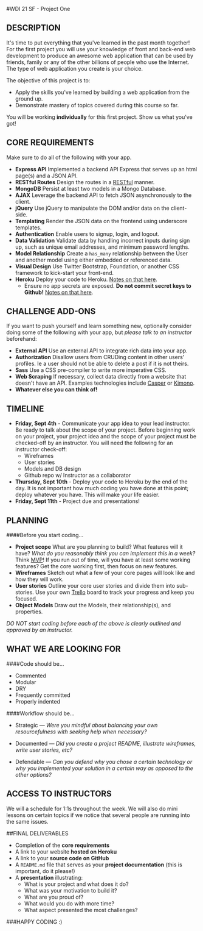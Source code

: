 #WDI 21 SF - Project One

## DESCRIPTION

It's time to put everything that you've learned in the past month together! For the first project you will use your knowledge of front and back-end web development to produce an awesome web application that can be used by friends, family or any of the other billions of people who use the Internet. The type of web application you create is your choice.

The objective of this project is to:

* Apply the skills you've learned by building a web application from the ground up.
* Demonstrate mastery of topics covered during this course so far.

You will be working **individually** for this first project. Show us what you've got!

## CORE REQUIREMENTS
Make sure to do all of the following with your app.

* **Express API** Implemented a backend API Express that serves up an html page(s) and a JSON API.
* **RESTful Routes** Design the routes in a [RESTful](http://restfulrouting.com/mappings/resources) manner.
* **MongoDB** Persist at least two models in a Mongo Database.
* **AJAX** Leverage the backend API to fetch JSON asynchronously to the client.
* **jQuery** Use jQuery to manipulate the DOM and/or data on the client-side.
* **Templating** Render the JSON data on the frontend using underscore templates.
* **Authentication** Enable users to signup, login, and logout.
* **Data Validation** Validate data by handling incorrect inputs during sign up, such as unique email addresses, and minimum password lengths.
* **Model Relationship** Create a `has_many` relationship between the User and another model using either embedded or referenced data.
* **Visual Design** Use Twitter Bootstrap, Foundation, or another CSS framework to kick-start your front-end.
* **Heroku** Deploy your code to Heroku. [Notes on that here](https://github.com/sf-wdi-18/notes/blob/master/projects%2Fproject-one%2Ftips%2FdeployingToHeroku.md).
	* Ensure no app secrets are exposed.  __Do not commit secret keys to Github!__ [Notes on  that here](https://github.com/sf-wdi-18/notes/blob/master/projects%2Fproject-one%2Ftips%2FhidingSecrets.md).

## CHALLENGE ADD-ONS
If you want to push yourself and learn something new, optionally consider doing some of the following with your app, but *please talk to an instructor* beforehand:

* **External API** Use an external API to integrate rich data into your app.
* **Authorization** Disallow users from CRUDing content in other users' profiles. Ie a user should not be able to delete a post if it is not theirs.
* **Sass** Use a CSS pre-compiler to write more imperative CSS. 
* **Web Scraping** If necessary, collect data directly from a website that doesn't have an API. Examples technologies include [Casper](http://casperjs.org/) or [Kimono](https://www.kimonolabs.com/).
* **Whatever else you can think of!**

## TIMELINE

* **Friday, Sept 4th** - Communicate your app idea to your lead instructor. Be ready to talk about the scope of your project. Before beginning work on your project, your project idea and the scope of your project must be checked-off by an instructor.  You will need the following for an instructor check-off:
    * Wireframes
    * User stories
    * Models and DB design
    * Github repo w/ Instructor as a collaborator
* **Thursday, Sept 10th** - Deploy your code to Heroku by the end of the day.  It is not important how much coding you have done at this point; deploy whatever you have.  This will make your life easier.
* **Friday, Sept 11th** - Project due and presentations!

## PLANNING

####Before you start coding...

* **Project scope** What are you planning to build? What features will it have? *What do you reasonably think you can implement this in a week?* Think [MVP](http://en.wikipedia.org/wiki/Minimum_viable_product)! If you run out of time, will you have at least some working features? Get the core working first, then focus on new features.
* **Wireframes** Sketch out what a few of your core pages will look like and how they will work.
* **User stories** Outline your core user stories and divide them into sub-stories. Use your own [Trello](https://trello.com/) board to track your progress and keep you focused.
* **Object Models** Draw out the Models, their relationship(s), and properties.

*DO NOT start coding before each of the above is clearly outlined and approved by an instructor.*



## WHAT WE ARE LOOKING FOR
####Code should be...

* Commented
* Modular
* DRY
* Frequently committed
* Properly indented

####Workflow should be...

* Strategic —
*Were you mindful about balancing your own resourcefulness with seeking help when necessary?* 

* Documented —
*Did you create a project README, illustrate wireframes, write user stories, etc?*
* Defendable —
*Can you defend why you chose a certain technology or why you implemented your solution in a certain way as opposed to the other options?*

## ACCESS TO INSTRUCTORS
We will a schedule for 1:1s throughout the week. We will also do mini lessons on certain topics if we notice that several people are running into the same issues.


##FINAL DELIVERABLES

* Completion of the **core requirements**
* A link to your website **hosted on Heroku**
* A link to your **source code on GitHub**
* A `README.md` file that serves as your **project documentation** (this is important, do it please!)
* A **presentation** illustrating:
	* What is your project and what does it do?
	* What was your motivation to build it?
	* What are you proud of?
	* What would you do with more time?
	* What aspect presented the most challenges?

###HAPPY CODING :)

